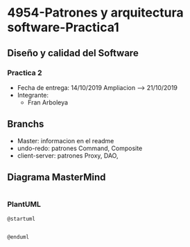 # 4954-Patrones y arquitectura software-Practica1

## Diseño y calidad del Software 
### Practica 2
* Fecha de entrega: 14/10/2019 Ampliacion --> 21/10/2019
* Integrante:
  * Fran Arboleya
  
## Branchs
* Master: informacion en el readme
* undo-redo: patrones Command, Composite
* client-server: patrones Proxy, DAO,

   
## Diagrama MasterMind

<p align="center">
  <img alt="" src="">
</p>

### PlantUML
 
 ```PlantUML
@startuml


@enduml
```
